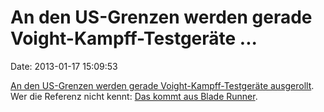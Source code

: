 An den US-Grenzen werden gerade Voight-Kampff-Testgeräte \...
=============================================================

Date: 2013-01-17 15:09:53

[An den US-Grenzen werden gerade Voight-Kampff-Testgeräte
ausgerollt](http://www.wired.com/threatlevel/2013/01/ff-lie-detector/all/).
Wer die Referenz nicht kennt: [Das kommt aus Blade
Runner](http://www.youtube.com/watch?v=Umc9ezAyJv0).
